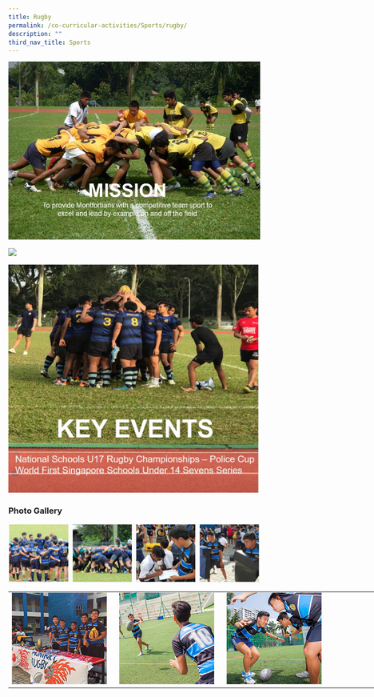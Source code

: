 ```yaml
---
title: Rugby
permalink: /co-curricular-activities/Sports/rugby/
description: ""
third_nav_title: Sports
---
```

![](/images/rb1.jpeg)

![](/images/rb3.png)

![](/images/rb4.jpeg)

###  Photo Gallery

![](/images/rbpg.png)

<table style="undefined;table-layout: fixed; width: 845px">
<colgroup>
	<col style="width: 215px">
	<col style="width: 215px">
	<col style="width: 215px">
	<col style="width: 200px">
</colgroup>
<tbody>
  <tr>
    <td><img src="/images/rb5.jpeg"></td>
    <td><img src="/images/rb6.jpeg"></td>
    <td><img src="/images/rb7.jpeg"></td>
		<td></td>
  </tr>
</tbody>
</table>